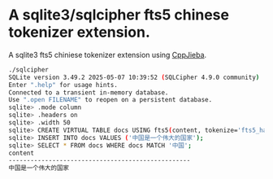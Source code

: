 
# A sqlite3/sqlcipher fts5 chinese tokenizer extension.

A sqlite3 fts5 chiniese tokenizer extension using [CppJieba](https://github.com/yanyiwu/cppjieba).

```bash
./sqlcipher
SQLite version 3.49.2 2025-05-07 10:39:52 (SQLCipher 4.9.0 community)
Enter ".help" for usage hints.
Connected to a transient in-memory database.
Use ".open FILENAME" to reopen on a persistent database.
sqlite> .mode column
sqlite> .headers on
sqlite> .width 50
sqlite> CREATE VIRTUAL TABLE docs USING fts5(content, tokenize='fts5_hans');
sqlite> INSERT INTO docs VALUES ('中国是一个伟大的国家');
sqlite> SELECT * FROM docs WHERE docs MATCH '中国';
content
--------------------------------------------------
中国是一个伟大的国家
```
